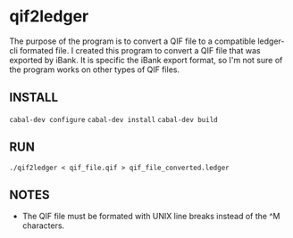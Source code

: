 qif2ledger
==========

The purpose of the program is to convert a QIF file to a compatible ledger-cli formated file.  I created this program to convert a QIF file that was exported by iBank.  It is specific the iBank export format, so I'm not sure of the program works on other types of QIF files.

INSTALL
-------

`cabal-dev configure`
`cabal-dev install`
`cabal-dev build`

RUN
---

`./qif2ledger < qif_file.qif > qif_file_converted.ledger`

NOTES
-----

- The QIF file must be formated with UNIX line breaks instead of the ^M characters.
